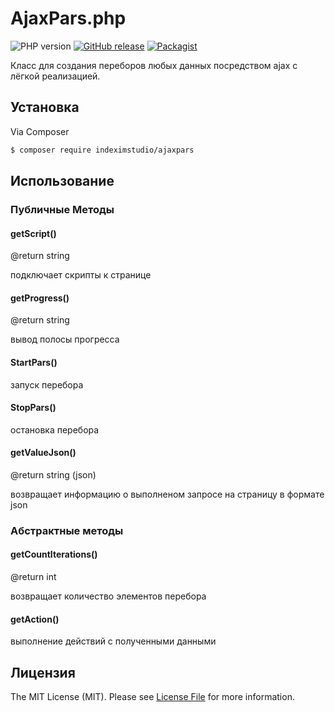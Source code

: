 AjaxPars.php
========
![PHP version](https://img.shields.io/badge/PHP->=v5.6-green.svg?php=5.6)    [![GitHub release](https://img.shields.io/badge/releases-1.2.5-blue.svg)](https://github.com/indeximstudio/AjaxPars/releases)
[![Packagist](https://img.shields.io/packagist/l/doctrine/orm.svg)]()

Класс для создания переборов любых данных посредством ajax c лёгкой реализацией.


## Установка

Via Composer

``` bash
$ composer require indeximstudio/ajaxpars
```

## Использование

### Публичные Методы
#### getScript()
@return string

подключает скрипты к странице

#### getProgress()
@return string

вывод полосы прогресса

#### StartPars()
запуск перебора

#### StopPars()
остановка перебора

#### getValueJson()
@return string (json)

возвращает информацию о выполненом запросе на страницу в формате json



### Абстрактные методы

#### getCountIterations()
@return int

возвращает количество элементов перебора

#### getAction()
выполнение действий c полученными данными

## Лицензия

The MIT License (MIT). Please see [License File](LICENSE.md) for more information.